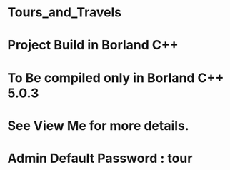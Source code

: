 # Tours_and_Travels

# Project Build in Borland C++

# To Be compiled only in Borland C++ 5.0.3

# See View Me for more details.

# Admin Default Password : tour